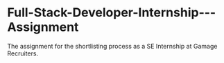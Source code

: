 # Full-Stack-Developer-Internship---Assignment
The assignment for the shortlisting process as a SE Internship at Gamage Recruiters.
